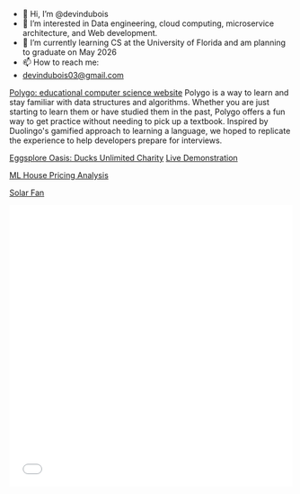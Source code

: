 - 👋 Hi, I’m @devindubois
- 👀 I’m interested in Data engineering, cloud computing, microservice architecture, and Web development.
- 🌱 I’m currently learning CS at the University of Florida and am planning to graduate on May 2026
- 📫 How to reach me:
- devindubois03@gmail.com


[Polygo: educational computer science website](https://github.com/nowji/Polygo)
Polygo is a way to learn and stay familiar with data structures and algorithms. Whether you are just starting to learn them or have studied them in the past, Polygo offers a fun way to get practice without needing to pick up a textbook. Inspired by Duolingo's gamified approach to learning a language, we hoped to replicate the experience to help developers prepare for interviews.

[Eggsplore Oasis: Ducks Unlimited Charity](https://github.com/myleecsmith/egg-depot)
[Live Demonstration](https://www.youtube.com/watch?v=zNdaQAaF5pI)


[ML House Pricing Analysis](https://deepnote.com/workspace/Location%20Pricing-c6dca2a8-6bf2-445a-a985-945f5e71ceb7/project/Trey-Koloss-Untitled-project-7db75346-9938-4ab2-b427-4ed975af08a2/notebook/Notebook%201-f4d0f380a52c42efa165e114de48d298) 

[Solar Fan](https://github.com/RAMERCADO1/MCLab4/tree/main)

<iframe src="Research Paper Cloud.pdf" width="100%" height="500" frameborder="0"></iframe>

<!---
devindubois/devindubois is a ✨ special ✨ repository because its `README.md` (this file) appears on your GitHub profile.
You can click the Preview link to take a look at your changes.
--->
